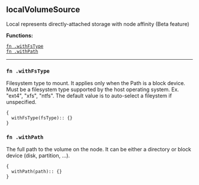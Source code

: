 
## localVolumeSource
Local represents directly-attached storage with node affinity (Beta feature)

**Functions:**

[`fn .withFsType`](#fn-withfstype)  
[`fn .withPath`](#fn-withpath)  

---


### `fn .withFsType`
Filesystem type to mount. It applies only when the Path is a block device. Must be a filesystem type supported by the host operating system. Ex. "ext4", "xfs", "ntfs". The default value is to auto-select a fileystem if unspecified.
```jsonnet
{
  withFsType(fsType):: {}
}
```

### `fn .withPath`
The full path to the volume on the node. It can be either a directory or block device (disk, partition, ...).
```jsonnet
{
  withPath(path):: {}
}
```

